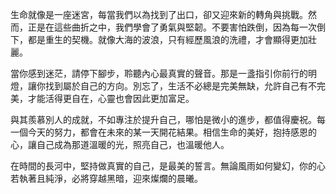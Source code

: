 生命就像是一座迷宮，每當我們以為找到了出口，卻又迎來新的轉角與挑戰。然而，正是在這些曲折之中，我們學會了勇氣與堅韌。不要害怕跌倒，因為每一次倒下，都是重生的契機。就像大海的波浪，只有經歷風浪的洗禮，才會顯得更加壯麗。

當你感到迷茫，請停下腳步，聆聽內心最真實的聲音。那是一盞指引你前行的明燈，讓你找到屬於自己的方向。別忘了，生活不必總是完美無缺，允許自己有不完美，才能活得更自在，心靈也會因此更加富足。

與其羨慕別人的成就，不如專注於提升自己，哪怕是微小的進步，都值得慶祝。每一個今天的努力，都會在未來的某一天開花結果。相信生命的美好，抱持感恩的心，讓自己成為那道溫暖的光，照亮自己，也溫暖他人。

在時間的長河中，堅持做真實的自己，是最美的誓言。無論風雨如何變幻，你的心若執著且純淨，必將穿越黑暗，迎來燦爛的晨曦。
